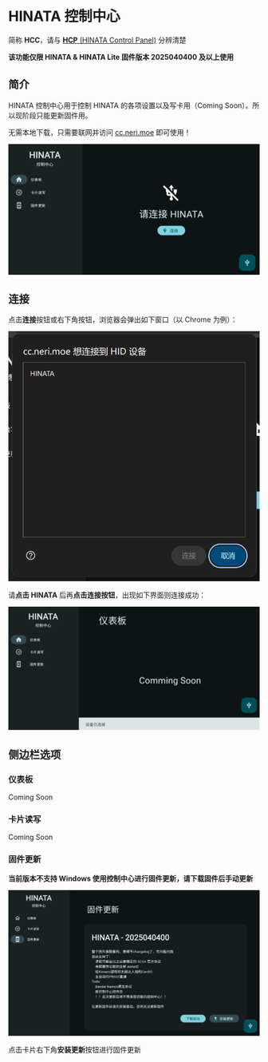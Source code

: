 # HINATA 控制中心
简称 **HCC**，请与 [**HCP** (HINATA Control Panel)](/HCP/) 分辨清楚

**该功能仅限 HINATA & HINATA Lite 固件版本 2025040400 及以上使用**

## 简介
HINATA 控制中心用于控制 HINATA 的各项设置以及写卡用（Coming Soon）。所以现阶段只能更新固件用。

无需本地下载，只需要联网并访问 [cc.neri.moe](https://cc.neri.moe) 即可使用！

![hcc](assets/hcc.png)

## 连接
点击**连接**按钮或右下角按钮，浏览器会弹出如下窗口（以 Chrome 为例）：

![connect](assets/connect.png)

请**点击 HINATA** 后再**点击连接按钮**，出现如下界面则连接成功：

![connected](assets/connected.png)

## 侧边栏选项

### 仪表板
Coming Soon

### 卡片读写
Coming Soon

### 固件更新
**当前版本不支持 Windows 使用控制中心进行固件更新，请下载固件后手动更新**

![update](assets/update.png)

点击卡片右下角**安装更新**按钮进行固件更新

